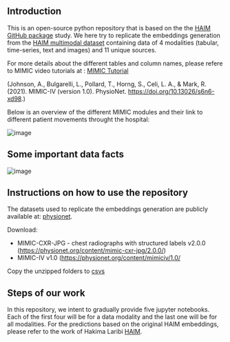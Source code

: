 ## Introduction

This is an open-source python repository that is based on the the [HAIM GitHub package](https://github.com/lrsoenksen/HAIM.git) study. 
We here try to replicate the embeddings generation from the [HAIM multimodal dataset](https://physionet.org/content/haim-multimodal/1.0.1/) containing data of 4 modalities (tabular, time-series, text and images) and 11 unique sources.

For more details about the different tables and column names, please refere to MIMIC video tutorials at : [MIMIC Tutorial](https://mimic.mit.edu/docs/iv/tutorials/video/)

(Johnson, A., Bulgarelli, L., Pollard, T., Horng, S., Celi, L. A., & Mark, R. (2021). MIMIC-IV (version 1.0). PhysioNet. https://doi.org/10.13026/s6n6-xd98.)


Below is an overview of the different MIMIC modules and their link to different patient movements throught the hospital: 

![image](https://user-images.githubusercontent.com/119059452/218730593-784ea8a1-cc9c-440e-a30f-9595b2be212b.png)


## Some important data facts


![image](https://user-images.githubusercontent.com/119059452/218747204-5cb7d37d-d7d9-47ee-9b74-e43d6a727424.png)



## Instructions on how to use the repository

The datasets used to replicate the embeddings generation are publicly available at: [physionet](https://physionet.org/content/haim-multimodal/1.0.1/). 

Download:
- MIMIC-CXR-JPG - chest radiographs with structured labels v2.0.0 (https://physionet.org/content/mimic-cxr-jpg/2.0.0/)
- MIMIC-IV v1.0 (https://physionet.org/content/mimiciv/1.0/

Copy the unzipped folders  to [csvs](csvs)


## Steps of our work

In this repository, we intent to gradually provide five jupyter notebooks. Each of the first four will be for a data modality and the last one will be for all modalities.
For the predictions based on the original HAIM embeddings, please refer to the work of Hakima Laribi [HAIM](https://github.com/MEDomics-UdeS/HAIM).

